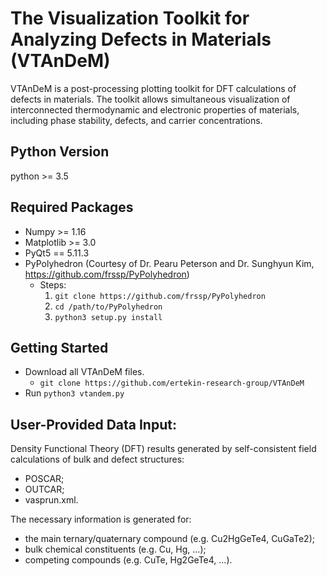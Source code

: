 The Visualization Toolkit for Analyzing Defects in Materials (VTAnDeM)
======================================================================

VTAnDeM is a post-processing plotting toolkit for DFT calculations of defects in materials.
The toolkit allows simultaneous visualization of interconnected thermodynamic and electronic properties of materials, including phase stability, defects, and carrier concentrations.


Python Version
--------------
python >= 3.5


Required Packages
-----------------
- Numpy >= 1.16
- Matplotlib >= 3.0
- PyQt5 == 5.11.3
- PyPolyhedron (Courtesy of Dr. Pearu Peterson and Dr. Sunghyun Kim, https://github.com/frssp/PyPolyhedron)
	- Steps:
		1. `git clone https://github.com/frssp/PyPolyhedron`
		2. `cd /path/to/PyPolyhedron`
		3. `python3 setup.py install`


Getting Started
---------------
- Download all VTAnDeM files.
	- `git clone https://github.com/ertekin-research-group/VTAnDeM`
- Run `python3 vtandem.py`


User-Provided Data Input:
-------------------------
Density Functional Theory (DFT) results generated by self-consistent field calculations of bulk and defect structures:
- POSCAR;
- OUTCAR;
- vasprun.xml.

The necessary information is generated for:
- the main ternary/quaternary compound (e.g. Cu2HgGeTe4, CuGaTe2);
- bulk chemical constituents (e.g. Cu, Hg, ...);
- competing compounds (e.g. CuTe, Hg2GeTe4, ...).

